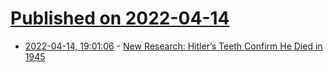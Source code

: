 # [Published on 2022-04-14](index.md)

* [2022-04-14, 19:01:06](https://news.ycombinator.com/item?id=31031698) - [New Research: Hitler’s Teeth Confirm He Died in 1945](https://www.smithsonianmag.com/smart-news/hitlers-teeth-confirm-he-died-1945-180969133/)
